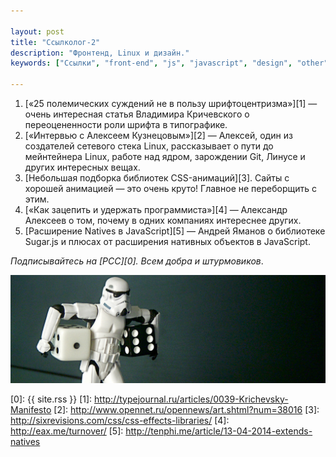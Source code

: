 ```yaml
---

layout: post
title: "Ссылколог-2"
description: "Фронтенд, Linux и дизайн."
keywords: ["Ссылки", "front-end", "js", "javascript", "design", "other"]

---
```



1.  [«25 полемических суждений не в пользу шрифтоцентризма»][1] — очень интересная
    статья Владимира Кричевского о переоцененности роли шрифта в типографике.
2.  [«Интервью с Алексеем Кузнецовым»][2] — Алексей, один
    из создателей сетевого стека Linux, рассказывает о пути до мейнтейнера Linux,
    работе над ядром, зарождении Git, Линусе и других интересных вещах.
3.  [Небольшая подборка библиотек CSS-анимаций][3]. Сайты с хорошей анимацией —
    это очень круто! Главное не переборщить с этим.
4.  [«Как зацепить и удержать программиста»][4] — Александр Алексеев о том, почему
    в одних компаниях интереснее других.
5.  [Расширение Natives в JavaScript][5] — Андрей Яманов о библиотеке Sugar.js 
    и плюсах от расширения нативных объектов в JavaScript.


_Подписывайтесь на [РСС][0]. Всем добра и штурмовиков_.

![](/assets/articles-assets/footer/trooper-1.jpg)

[0]: {{ site.rss }}
[1]: http://typejournal.ru/articles/0039-Krichevsky-Manifesto
[2]: http://www.opennet.ru/opennews/art.shtml?num=38016
[3]: http://sixrevisions.com/css/css-effects-libraries/
[4]: http://eax.me/turnover/
[5]: http://tenphi.me/article/13-04-2014-extends-natives